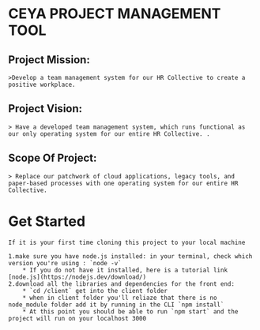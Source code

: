 # CEYA PROJECT MANAGEMENT TOOL

## Project Mission:

    >Develop a team management system for our HR Collective to create a positive workplace.

## Project Vision:

    > Have a developed team management system, which runs functional as our only operating system for our entire HR Collective. .

## Scope Of Project:

    > Replace our patchwork of cloud applications, legacy tools, and paper-based processes with one operating system for our entire HR Collective.

# Get Started

    If it is your first time cloning this project to your local machine

    1.make sure you have node.js installed: in your terminal, check which version you're using : `node -v`
        * If you do not have it installed, here is a tutorial link [node.js](https://nodejs.dev/download/)
    2.download all the libraries and dependencies for the front end:
        * `cd /client` get into the client folder
        * when in client folder you'll reliaze that there is no node_module folder add it by running in the CLI `npm install`
        * At this point you should be able to run `npm start` and the project will run on your localhost 3000
